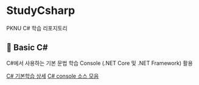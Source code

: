 # StudyCsharp
PKNU C# 학습 리포지토리

## 📘 Basic C# 

C#에서 사용하는 기본 문법 학습
Console (.NET Core 및 .NET Framework) 활용

[C# 기본학습 상세](https://github.com/kg4543/StudyCsharp21/tree/main/Console)
[C# console 소스 모음](https://github.com/kg4543/StudyCsharp21/tree/main/Console)
